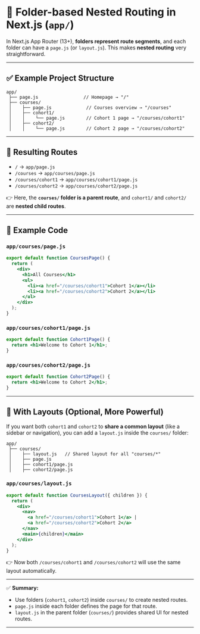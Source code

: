 
# 📂 Folder-based Nested Routing in Next.js (`app/`)

In Next.js App Router (13+), **folders represent route segments**, and each folder can have a `page.js` (or `layout.js`).
This makes **nested routing** very straightforward.

---

## ✅ Example Project Structure

```
app/
 ├── page.js                 // Homepage → "/"
 ├── courses/
 │    ├── page.js             // Courses overview → "/courses"
 │    ├── cohort1/
 │    │    └── page.js        // Cohort 1 page → "/courses/cohort1"
 │    ├── cohort2/
 │    │    └── page.js        // Cohort 2 page → "/courses/cohort2"
```

---

## 🚀 Resulting Routes

* `/` → `app/page.js`
* `/courses` → `app/courses/page.js`
* `/courses/cohort1` → `app/courses/cohort1/page.js`
* `/courses/cohort2` → `app/courses/cohort2/page.js`

👉 Here, the **`courses/` folder is a parent route**, and `cohort1/` and `cohort2/` are **nested child routes**.

---

## 📝 Example Code

### `app/courses/page.js`

```jsx
export default function CoursesPage() {
  return (
    <div>
      <h1>All Courses</h1>
      <ul>
        <li><a href="/courses/cohort1">Cohort 1</a></li>
        <li><a href="/courses/cohort2">Cohort 2</a></li>
      </ul>
    </div>
  );
}
```

### `app/courses/cohort1/page.js`

```jsx
export default function Cohort1Page() {
  return <h1>Welcome to Cohort 1</h1>;
}
```

### `app/courses/cohort2/page.js`

```jsx
export default function Cohort2Page() {
  return <h1>Welcome to Cohort 2</h1>;
}
```

---

## 🔑 With Layouts (Optional, More Powerful)

If you want both `cohort1` and `cohort2` to **share a common layout** (like a sidebar or navigation), you can add a `layout.js` inside the `courses/` folder:

```
app/
 ├── courses/
 │    ├── layout.js   // Shared layout for all "courses/*"
 │    ├── page.js
 │    ├── cohort1/page.js
 │    ├── cohort2/page.js
```

### `app/courses/layout.js`

```jsx
export default function CoursesLayout({ children }) {
  return (
    <div>
      <nav>
        <a href="/courses/cohort1">Cohort 1</a> | 
        <a href="/courses/cohort2">Cohort 2</a>
      </nav>
      <main>{children}</main>
    </div>
  );
}
```

👉 Now both `/courses/cohort1` and `/courses/cohort2` will use the same layout automatically.

---

✅ **Summary:**

* Use folders (`cohort1`, `cohort2`) inside `courses/` to create nested routes.
* `page.js` inside each folder defines the page for that route.
* `layout.js` in the parent folder (`courses/`) provides shared UI for nested routes.

---